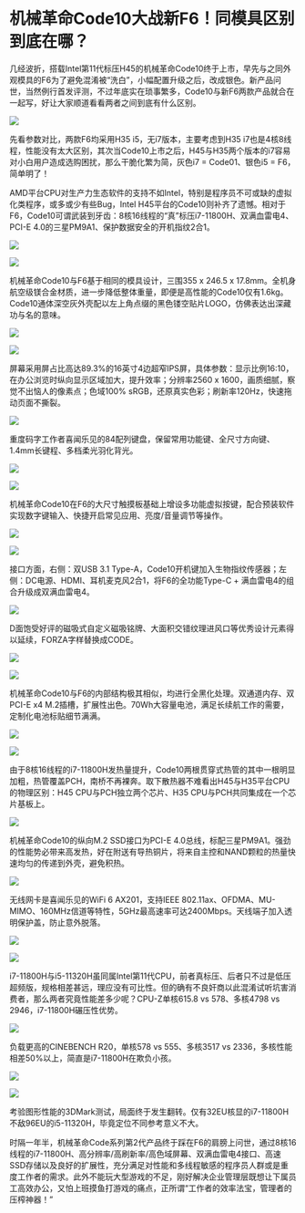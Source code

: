 # 机械革命Code10大战新F6！同模具区别到底在哪？
几经波折，搭载Intel第11代标压H45的机械革命Code10终于上市，早先与之同外观模具的F6为了避免混淆被“洗白”，小幅配置升级之后，改成银色。新产品问世，当然例行首发评测，不过年底实在琐事繁多，Code10与新F6两款产品就合在一起写，好让大家顺道看看两者之间到底有什么区别。

![](https://pics0.baidu.com/feed/1c950a7b02087bf455a5495ef3adcf2510dfcf47.jpeg@f_auto?token=979f0c16f93f087f196f8a6f9b9df650)

先看参数对比，两款F6均采用H35 i5，无i7版本，主要考虑到H35 i7也是4核8线程，性能没有太大区别，其次当Code10上市之后，H45与H35两个版本的i7容易对小白用户造成选购困扰，那么干脆化繁为简，灰色i7 = Code01、银色i5 = F6，简单明了！  

AMD平台CPU对生产力生态软件的支持不如Intel，特别是程序员不可或缺的虚拟化类程序，或多或少有些Bug，Intel H45平台的Code10则补齐了遗憾。相对于F6，Code10可谓武装到牙齿：8核16线程的“真”标压i7-11800H、双满血雷电4、PCI-E 4.0的三星PM9A1、保护数据安全的开机指纹2合1。  

![](https://pics7.baidu.com/feed/342ac65c10385343b965cd4a9a6d2877cb8088be.jpeg@f_auto?token=8e42a34ceb41e02a121f3d0b7cddea3d)

![](https://pic.rmb.bdstatic.com/bjh/down/3e37f42104a41380a2b4a5188895cfce.jpeg@s_0,w_2000)

机械革命Code10与F6基于相同的模具设计，三围355 x 246.5 x 17.8mm。全机身航空级镁合金材质，进一步降低整体重量，即便是高性能的Code10仅有1.6kg。Code10通体深空灰外壳配以左上角点缀的黑色镂空贴片LOGO，仿佛表达出深藏功与名的意味。  

![](https://pics5.baidu.com/feed/fcfaaf51f3deb48fc3ff3c0af361a2202ff578d3.jpeg@f_auto?token=662adf8ef97be5f83321ccca4b8c5b17)

![](https://pic.rmb.bdstatic.com/bjh/down/eaee3d9bdaf8d8ae4a45eb142c938ee9.jpeg@s_0,w_2000)

屏幕采用屏占比高达89.3%的16英寸4边超窄IPS屏，具体参数：显示比例16:10，在办公浏览时纵向显示区域加大，提升效率；分辨率2560 x 1600，画质细腻，察觉不出恼人的像素点；色域100% sRGB，还原真实色彩；刷新率120Hz，快速拖动页面不撕裂。  

![](https://pic.rmb.bdstatic.com/bjh/down/b2fea4ae1bab46214c6ae40bbec83f0c.jpeg@s_0,w_2000)

重度码字工作者喜闻乐见的84配列键盘，保留常用功能键、全尺寸方向键、1.4mm长键程、多档柔光羽化背光。  

![](https://pics2.baidu.com/feed/50da81cb39dbb6fd082737e70b5a3311962b377e.jpeg@f_auto?token=96ac581a1597a8dfdd13936fdc326f78)

![](https://pic.rmb.bdstatic.com/bjh/down/a758e1abc89f004a137e7d7c827dc45c.jpeg)

机械革命Code10在F6的大尺寸触摸板基础上增设多功能虚拟按键，配合预装软件实现数字键输入、快捷开启常见应用、亮度/音量调节等操作。  

![](https://pics3.baidu.com/feed/622762d0f703918fe8b4425b5543be9e58eec445.jpeg@f_auto?token=94d2b8cd74448eb7f4a11122e620d15b)

![](https://pic.rmb.bdstatic.com/bjh/down/abb25487d2e5eac6efff0c2b861b8dcf.jpeg@s_0,w_2000)

接口方面，右侧：双USB 3.1 Type-A，Code10开机键加入生物指纹传感器；左侧：DC电源、HDMI、耳机麦克风2合1，将F6的全功能Type-C + 满血雷电4的组合升级成双满血雷电4。  

![](https://pic.rmb.bdstatic.com/bjh/down/65db0f4b3515d7ccb3b458cabe346277.jpeg@s_0,w_2000)

D面饱受好评的磁吸式自定义磁吸铭牌、大面积交错纹理进风口等优秀设计元素得以延续，FORZA字样替换成CODE。  

![](https://pics3.baidu.com/feed/72f082025aafa40f92519745bf1a9b4679f0191e.jpeg@f_auto?token=9d650f20fa1f503c55755dbd49c372ba)

![](https://pic.rmb.bdstatic.com/bjh/down/8eb6a476b114869580111e664fa91cec.jpeg@s_0,w_2000)

机械革命Code10与F6的内部结构极其相似，均进行全黑化处理。双通道内存、双PCI-E x4 M.2插槽，扩展性出色。70Wh大容量电池，满足长续航工作的需要，定制化电池标贴细节满满。  

![](https://pics7.baidu.com/feed/77c6a7efce1b9d163ad78261f1a02c868c546421.jpeg@f_auto?token=c1bf68219fa64d096c6335dcf8171796)

![](https://pic.rmb.bdstatic.com/bjh/down/97bafe6fd8d29f93f544c7c413e2d613.jpeg@s_0,w_2000)

由于8核16线程的i7-11800H发热量提升，Code10两根贯穿式热管的其中一根明显加粗，热管覆盖PCH，南桥不再裸奔。取下散热器不难看出H45与H35平台CPU的物理区别：H45 CPU与PCH独立两个芯片、H35 CPU与PCH共同集成在一个芯片基板上。  

![](https://pics2.baidu.com/feed/e824b899a9014c085a2a542b03059a017af4f4b6.jpeg@f_auto?token=af5e9fae2669211a8add47d791ba2595)

机械革命Code10的纵向M.2 SSD接口为PCI-E 4.0总线，标配三星PM9A1。强劲的性能势必带来高发热，好在附送有导热铜片，将来自主控和NAND颗粒的热量快速均匀的传递到外壳，避免积热。  

![](https://pic.rmb.bdstatic.com/bjh/down/6560dc2a5f9266774572540f4d1797a0.jpeg@s_0,w_2000)

无线网卡是喜闻乐见的WiFi 6 AX201，支持IEEE 802.11ax、OFDMA、MU-MIMO、160MHz信道等特性，5GHz最高速率可达2400Mbps。天线端子加入透明保护盖，防止意外脱落。  

![](https://pics3.baidu.com/feed/eaf81a4c510fd9f9a4175c1922534c232934a4c1.jpeg@f_auto?token=fc5f03e07031a2e0fb20ea664c3b7be3)

![](https://pic.rmb.bdstatic.com/bjh/down/71010d499e46d415f171461205d1ea25.jpeg)

i7-11800H与i5-11320H虽同属Intel第11代CPU，前者真标压、后者只不过是低压超频版，规格相差甚远，理应没有可比性。但的确有不良奸商以此混淆试听坑害消费者，那么两者究竟性能差多少呢？CPU-Z单核615.8 vs 578、多核4798 vs 2946，i7-11800H碾压性优势。  

![](https://pic.rmb.bdstatic.com/bjh/down/fc158bc78e35804d4cef0aed511ffb7e.jpeg)

负载更高的CINEBENCH R20，单核578 vs 555、多核3517 vs 2336，多核性能相差50%以上，简直是i7-11800H在欺负小孩。  

![](https://pics7.baidu.com/feed/0eb30f2442a7d933d79bfa8eaa35491a72f001a6.jpeg@f_auto?token=b3a0d6bf4d78ae3e577f90af4224a75c)

![](https://pic.rmb.bdstatic.com/bjh/down/db61a07b69204f0a0cf88f3c5bafafba.jpeg)

考验图形性能的3DMark测试，局面终于发生翻转。仅有32EU核显的i7-11800H不敌96EU的i5-11320H，毕竟定位不同参考意义不大。  

时隔一年半，机械革命Code系列第2代产品终于踩在F6的肩膀上问世，通过8核16线程的i7-11800H、高分辨率/高刷新率/高色域屏幕、双满血雷电4接口、高速SSD存储以及良好的扩展性，充分满足对性能和多线程敏感的程序员人群或是重度工作者的需求。此外不能玩大型游戏的不足，刚好解决企业管理层既想让下属员工高效办公，又怕上班摸鱼打游戏的痛点，正所谓“工作者的效率法宝，管理者的压榨神器！”